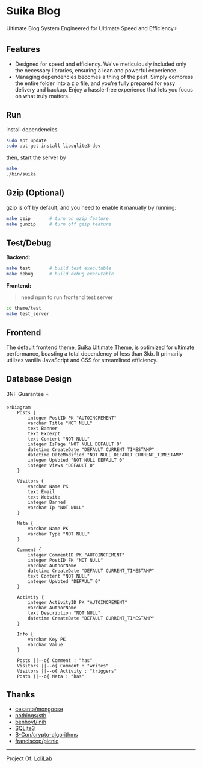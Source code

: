 # Suika Blog
Ultimate Blog System Engineered for Ultimate Speed and Efficiency⚡

## Features
+ Designed for speed and efficiency. We've meticulously included only the necessary libraries, ensuring a lean and powerful experience.
+ Managing dependencies becomes a thing of the past. Simply compress the entire folder into a zip file, and you're fully prepared for easy delivery and backup. Enjoy a hassle-free experience that lets you focus on what truly matters.

## Run

install dependencies

```bash
sudo apt update
sudo apt-get install libsqlite3-dev
```

then, start the server by 
```bash
make
./bin/suika
```

## Gzip (Optional)
gzip is off by default, and you need to enable it manually by running:
```bash
make gzip       # turn on gzip feature
make gunzip     # turn off gzip feature
```

## Test/Debug
**Backend:**
```bash
make test       # build test executable
make debug      # build debug executable
```
**Frontend:**
> need npm to run frontend test server

```bash
cd theme/test
make test_server
```

## Frontend
The default frontend theme, [Suika Ultimate Theme](./theme/readme.md), is optimized for ultimate performance, boasting a total dependency of less than 3kb. It primarily utilizes vanilla JavaScript and CSS for streamlined efficiency.

## Database Design
3NF Guarantee ⭐

```mermaid
erDiagram
    Posts {
        integer PostID PK "AUTOINCREMENT"
        varchar Title "NOT NULL"
        text Banner
        text Excerpt
        text Content "NOT NULL"
        integer IsPage "NOT NULL DEFAULT 0"
        datetime CreateDate "DEFAULT CURRENT_TIMESTAMP"
        datetime DateModified "NOT NULL DEFAULT CURRENT_TIMESTAMP"
        integer UpVoted "NOT NULL DEFAULT 0"
        integer Views "DEFAULT 0"
    }

    Visitors {
        varchar Name PK
        text Email
        text Website
        integer Banned
        varchar Ip "NOT NULL"
    }

    Meta {
        varchar Name PK
        varchar Type "NOT NULL"
    }

    Comment {
        integer CommentID PK "AUTOINCREMENT"
        integer PostID FK "NOT NULL"
        varchar AuthorName
        datetime CreateDate "DEFAULT CURRENT_TIMESTAMP"
        text Content "NOT NULL"
        integer UpVoted "DEFAULT 0"
    }

    Activity {
        integer ActivityID PK "AUTOINCREMENT"
        varchar AuthorName
        text Description "NOT NULL"
        datetime CreateDate "DEFAULT CURRENT_TIMESTAMP"
    }

    Info {
        varchar Key PK
        varchar Value 
    }

    Posts ||--o{ Comment : "has"
    Visitors ||--o{ Comment : "writes"
    Visitors ||--o{ Activity : "triggers"
    Posts }|--o{ Meta : "has"
```

## Thanks
+ [cesanta/mongoose](https://github.com/cesanta/mongoose)
+ [nothings/stb](https://github.com/nothings/stb)
+ [benhoyt/inih](https://github.com/benhoyt/inih)
+ [SQLite3](https://www.sqlite.)
+ [B-Con/crypto-algorithms](https://github.com/B-Con/crypto-algorithms/)
+ [franciscop/picnic](https://github.com/franciscop/picnic)

---

Project Of: [LoliLab](https://lolilab.org)